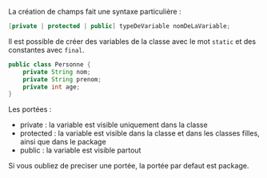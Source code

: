 La création de champs fait une syntaxe particulière : 

``` java
[private | protected | public] typeDeVariable nomDeLaVariable;
```

Il est possible de créer des variables de la classe avec le mot `static` et des constantes avec `final`.

``` java
public class Personne {
	private String nom;
	private String prenom;
	private int age;
}
```

Les portées :
- private : la variable est visible uniquement dans la classe
- protected : la variable est visible dans la classe et dans les classes filles, ainsi que dans le package
- public : la variable est visible partout

Si vous oubliez de preciser une portée, la portée par defaut est package.


